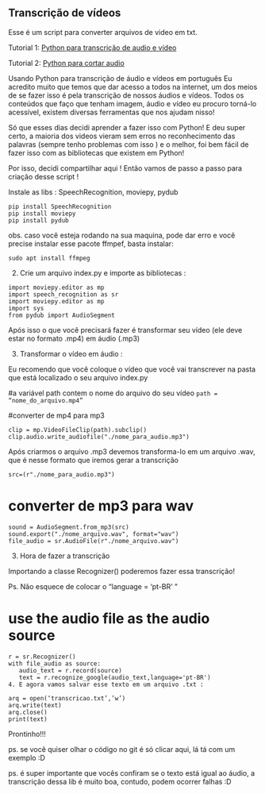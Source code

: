 ## Transcrição de vídeos 
Esse é um script para converter arquivos de video em txt.

Tutorial 1: <a href="https://mecls.medium.com/usando-python-para-transcri%C3%A7%C3%A3o-de-%C3%A1udio-e-v%C3%ADdeos-em-portugu%C3%AAs-4f40a12aaf93" target="_blank">Python para transcrição de audio e vídeo</a>

Tutorial 2: <a href="https://blog.karatos.in/a?ID=01550-00e4160f-9685-4857-a21e-28e4fdca6dad" target="_blank">Python para cortar audio</a>


Usando Python para transcrição de áudio e vídeos em português
Eu acredito muito que temos que dar acesso a todos na internet, um dos meios de se fazer isso é pela transcrição de nossos áudios e vídeos. Todos os conteúdos que faço que tenham imagem, áudio e vídeo eu procuro torná-lo acessível, existem diversas ferramentas que nos ajudam nisso!

Só que esses dias decidi aprender a fazer isso com Python! E deu super certo, a maioria dos videos vieram sem erros no reconhecimento das palavras (sempre tenho problemas com isso ) e o melhor, foi bem fácil de fazer isso com as bibliotecas que existem em Python!

Por isso, decidi compartilhar aqui ! Então vamos de passo a passo para criação desse script !

Instale as libs : SpeechRecognition, moviepy, pydub
```
pip install SpeechRecognition
pip install moviepy
pip install pydub
```
obs. caso você esteja rodando na sua maquina, pode dar erro e você precise instalar esse pacote ffmpef, basta instalar:

`sudo apt install ffmpeg`


2. Crie um arquivo index.py e importe as bibliotecas :
```
import moviepy.editor as mp
import speech_recognition as sr
import moviepy.editor as mp
import sys
from pydub import AudioSegment
```

Após isso o que você precisará fazer é transformar seu vídeo (ele deve estar no formato .mp4) em áudio (.mp3)

3. Transformar o vídeo em áudio :

Eu recomendo que você coloque o vídeo que você vai transcrever na pasta que está localizado o seu arquivo index.py

#a variável path contem o nome do arquivo do seu vídeo
`path = “nome_do_arquivo.mp4”`

#converter de mp4 para mp3
```
clip = mp.VideoFileClip(path).subclip()
clip.audio.write_audiofile("./nome_para_audio.mp3")
```
Após criarmos o arquivo .mp3 devemos transforma-lo em um arquivo .wav, que é nesse formato que iremos gerar a transcrição

`src=(r"./nome_para_audio.mp3")`
# converter de mp3 para wav
```
sound = AudioSegment.from_mp3(src)
sound.export("./nome_arquivo.wav", format="wav")
file_audio = sr.AudioFile(r"./nome_arquivo.wav")
```

3. Hora de fazer a transcrição

Importando a classe Recognizer() poderemos fazer essa transcrição!

Ps. Não esquece de colocar o “language = ‘pt-BR’ ”

# use the audio file as the audio source
```
r = sr.Recognizer()
with file_audio as source:
   audio_text = r.record(source)
   text = r.recognize_google(audio_text,language='pt-BR')
4. E agora vamos salvar esse texto em um arquivo .txt :

arq = open(‘transcricao.txt’,’w’)
arq.write(text)
arq.close()
print(text)
```

Prontinho!!!

ps. se você quiser olhar o código no git é só clicar aqui, lá tá com um exemplo :D

ps. é super importante que vocês confiram se o texto está igual ao áudio, a transcrição dessa lib é muito boa, contudo, podem ocorrer falhas :D

